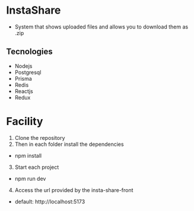# InstaShare

* System that shows uploaded files and allows you to download them as .zip


## Tecnologies
* Nodejs
* Postgresql
* Prisma
* Redis
* Reactjs
* Redux


# Facility
1. Clone the repository
2. Then in each folder install the dependencies
- npm install
3. Start each project
- npm run dev
4. Access the url provided by the insta-share-front
- default: http://localhost:5173